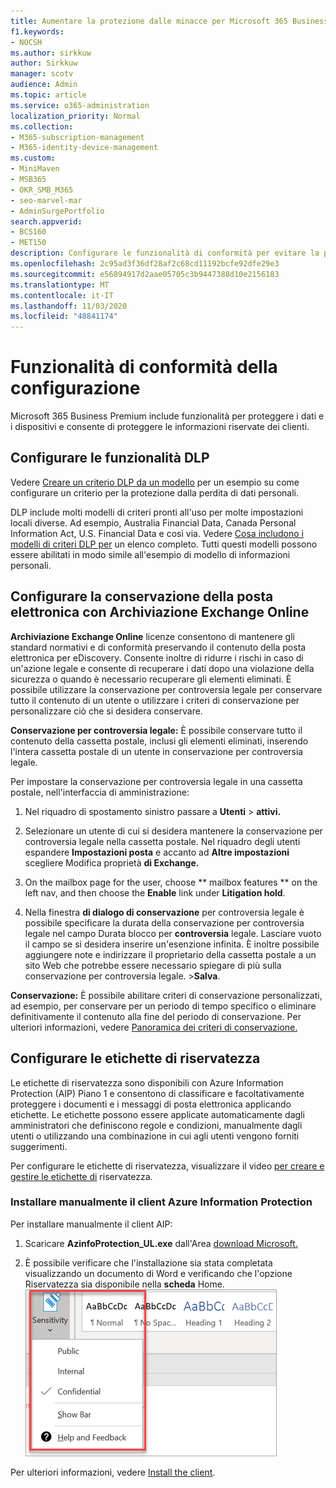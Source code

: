 ```yaml
---
title: Aumentare la protezione dalle minacce per Microsoft 365 Business Premium
f1.keywords:
- NOCSH
ms.author: sirkkuw
author: Sirkkuw
manager: scotv
audience: Admin
ms.topic: article
ms.service: o365-administration
localization_priority: Normal
ms.collection:
- M365-subscription-management
- M365-identity-device-management
ms.custom:
- MiniMaven
- MSB365
- OKR_SMB_M365
- seo-marvel-mar
- AdminSurgePortfolio
search.appverid:
- BCS160
- MET150
description: Configurare le funzionalità di conformità per evitare la perdita di dati e proteggere le informazioni riservate dei clienti.
ms.openlocfilehash: 2c95ad3f36df28af2c68cd11192bcfe92dfe29e3
ms.sourcegitcommit: e56894917d2aae05705c3b9447388d10e2156183
ms.translationtype: MT
ms.contentlocale: it-IT
ms.lasthandoff: 11/03/2020
ms.locfileid: "48841174"
---
```

# <a name="set-up-compliance-features"></a>Funzionalità di conformità della configurazione

Microsoft 365 Business Premium include funzionalità per proteggere i dati e i dispositivi e consente di proteggere le informazioni riservate dei clienti.

## <a name="set-up-dlp-features"></a>Configurare le funzionalità DLP

Vedere [Creare un criterio DLP da un modello](https://docs.microsoft.com/microsoft-365/compliance/create-a-dlp-policy-from-a-template) per un esempio su come configurare un criterio per la protezione dalla perdita di dati personali. 
  
DLP include molti modelli di criteri pronti all'uso per molte impostazioni locali diverse. Ad esempio, Australia Financial Data, Canada Personal Information Act, U.S. Financial Data e così via. Vedere [Cosa includono i modelli di criteri DLP per](https://docs.microsoft.com/microsoft-365/compliance/what-the-dlp-policy-templates-include) un elenco completo. Tutti questi modelli possono essere abilitati in modo simile all'esempio di modello di informazioni personali. 
  
## <a name="set-up-email-retention-with-exchange-online-archiving"></a>Configurare la conservazione della posta elettronica con Archiviazione Exchange Online

 **Archiviazione Exchange Online** licenze consentono di mantenere gli standard normativi e di conformità preservando il contenuto della posta elettronica per eDiscovery. Consente inoltre di ridurre i rischi in caso di un'azione legale e consente di recuperare i dati dopo una violazione della sicurezza o quando è necessario recuperare gli elementi eliminati. È possibile utilizzare la conservazione per controversia legale per conservare tutto il contenuto di un utente o utilizzare i criteri di conservazione per personalizzare ciò che si desidera conservare.
  
**Conservazione per controversia legale:** È possibile conservare tutto il contenuto della cassetta postale, inclusi gli elementi eliminati, inserendo l'intera cassetta postale di un utente in conservazione per controversia legale. 
    
Per impostare la conservazione per controversia legale in una cassetta postale, nell'interfaccia di amministrazione:
    
1. Nel riquadro di spostamento sinistro passare a **Utenti** \> **attivi.**
    
2. Selezionare un utente di cui si desidera mantenere la conservazione per controversia legale nella cassetta postale. Nel riquadro degli utenti espandere **Impostazioni posta** e accanto ad **Altre impostazioni** scegliere Modifica proprietà **di Exchange.**
    
3. On the mailbox page for the user, choose ** mailbox features ** on the left nav, and then choose the **Enable** link under **Litigation hold**.
    
4. Nella finestra **di dialogo di conservazione** per controversia legale è possibile specificare la durata della conservazione per controversia legale nel campo Durata blocco per **controversia** legale. Lasciare vuoto il campo se si desidera inserire un'esenzione infinita. È inoltre possibile aggiungere note e indirizzare il proprietario della cassetta postale a un sito Web che potrebbe essere necessario spiegare di più sulla conservazione per controversia legale. \>**Salva**.
    
**Conservazione:** È possibile abilitare criteri di conservazione personalizzati, ad esempio, per conservare per un periodo di tempo specifico o eliminare definitivamente il contenuto alla fine del periodo di conservazione. Per ulteriori informazioni, vedere [Panoramica dei criteri di conservazione.](https://docs.microsoft.com/microsoft-365/compliance/retention-policies)

## <a name="set-up-sensitivity-labels"></a>Configurare le etichette di riservatezza

Le etichette di riservatezza sono disponibili con Azure Information Protection (AIP) Piano 1 e consentono di classificare e facoltativamente proteggere i documenti e i messaggi di posta elettronica applicando etichette. Le etichette possono essere applicate automaticamente dagli amministratori che definiscono regole e condizioni, manualmente dagli utenti o utilizzando una combinazione in cui agli utenti vengono forniti suggerimenti.

Per configurare le etichette di riservatezza, visualizzare il video [per creare e gestire le etichette di](https://support.microsoft.com/office/2fb96b54-7dd2-4f0c-ac8d-170790d4b8b9) riservatezza.



### <a name="install-the-azure-information-protection-client-manually"></a>Installare manualmente il client Azure Information Protection

Per installare manualmente il client AIP:

1. Scaricare **AzinfoProtection_UL.exe** dall'Area [download Microsoft.](https://www.microsoft.com/download/details.aspx?id=53018)
 
2. È possibile verificare che l'installazione sia stata completata  visualizzando un documento di Word e verificando che l'opzione Riservatezza sia disponibile nella **scheda** Home.
<br/>![Elenco a discesa Della scheda Protezione in un documento di Word.](../media/word-sensitivity.png)

Per ulteriori informazioni, vedere [Install the client](https://docs.microsoft.com/azure/information-protection/infoprotect-tutorial-step3).
